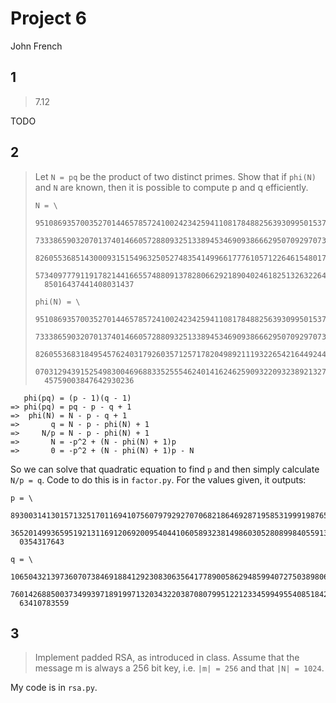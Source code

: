 # Project 6

John French

## 1

> 7.12

TODO

## 2

> Let `N = pq` be the product of two distinct primes. Show that if `phi(N)` and `N` are known, then it is possible to compute p and q efficiently.
>
> ```
> N = \
>   951086935700352701446578572410024234259411081784882563930995015374593099\
>   733386590320701374014660572880932513389453469093866629507092970735470267\
>   826055368514300093151549632505274835414996617776105712264615480179835373\
>   573409777911917821441665574880913782806629218904024618251326322647362888\
>   85016437441408031437
>
> phi(N) = \
>   951086935700352701446578572410024234259411081784882563930995015374593099\
>   733386590320701374014660572880932513389453469093866629507092970735470267\
>   826055368318495457624031792603571257178204989211193226542164492447936114\
>   070312943915254983004696883352555462401416246259093220932389213270839843\
>   45759003847642930236
> ```

```
   phi(pq) = (p - 1)(q - 1)
=> phi(pq) = pq - p - q + 1
=>  phi(N) = N - p - q + 1
=>       q = N - p - phi(N) + 1
=>     N/p = N - p - phi(N) + 1
=>       N = -p^2 + (N - phi(N) + 1)p
=>       0 = -p^2 + (N - phi(N) + 1)p - N
```

So we can solve that quadratic equation to find `p` and then simply calculate `N/p = q`. Code to do this is in `factor.py`. For the values given, it outputs:

```
p = \
  893003141301571325170116941075607979292707068218646928719585319991987652\
  365201499365951921311691206920095404410605893238149860305280899840559133\
  0354317643

q = \
  106504321397360707384691884129230830635641778900586294859940727503898068\
  760142688500373499397189199713203432203870807995122123345994955408518422\
  63410783559
```

## 3

> Implement padded RSA, as introduced in class. Assume that the message m is always a 256 bit key, i.e. `|m| = 256` and that `|N| = 1024`.

My code is in `rsa.py`.
